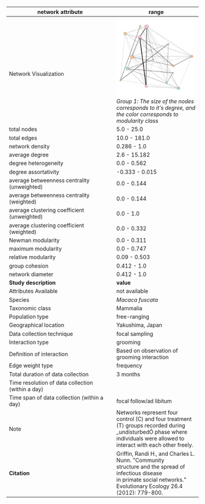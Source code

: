 network attribute|range
---|---
<img width=2500> Network Visualization | ![NetworkImage](/Networks/Network%20Visualizations/primate_griffin_1.png) *Group 1: The size of the nodes corresponds to it's degree, and the color corresponds to modularity class*
total nodes|5.0 - 25.0
total edges|10.0 - 181.0
network density|0.286 - 1.0
average degree|2.6 - 15.182
degree heterogeneity|0.0 - 0.562
degree assortativity|-0.333 - 0.015
average betweenness centrality (unweighted)|0.0 - 0.144
average betweenness centrality (weighted)|0.0 - 0.144
average clustering coefficient (unweighted)|0.0 - 1.0
average clustering coefficient (weighted)|0.0 - 0.332
Newman modularity|0.0 - 0.311
maximum modularity|0.0 - 0.747
relative modularity|0.09 - 0.503
group cohesion|0.412 - 1.0
network diameter|0.412 - 1.0
**Study description**|**value**
Attributes Available|not available
Species|*Macaca fuscata*
Taxonomic class|Mammalia
Population type|free-ranging
Geographical location|Yakushima, Japan
Data collection technique|focal sampling
Interaction type|grooming
Definition of interaction|Based on observation of grooming interaction
Edge weight type|frequency
Total duration of data collection|3 months
Time resolution of data collection (within a day)|
Time span of data collection (within a day)|focal follow/ad libitum
Note|Networks represent four control (C)  and four treatment (T) groups recorded during _undisturbedÓ phase where individuals were allowed to interact with each other freely.
**Citation** | Griffin, Randi H., and Charles L. Nunn. "Community <br> structure and the spread of infectious disease <br> in primate social networks." Evolutionary Ecology 26.4 <br> (2012): 779-800.
